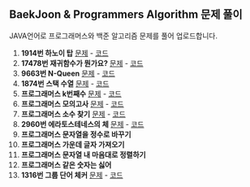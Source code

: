 

## **BaekJoon & Programmers Algorithm 문제 풀이**
JAVA언어로 프로그래머스와 백준 알고리즘 문제를 풀어 업로드합니다.

 1. **1914번 하노이 탑** [문제](https://www.acmicpc.net/problem/1914) - [코드](https://github.com/sehui-byte/Algorithm_solution/blob/master/BOJ1914.java)
 2. **17478번 재귀함수가 뭔가요?** [문제](https://www.acmicpc.net/problem/17478) - [코드](https://github.com/sehui-byte/Algorithm_solution/blob/master/BOJ17478.java)
 3. **9663번 N-Queen** [문제](https://www.acmicpc.net/problem/9663) - [코드](https://github.com/sehui-byte/Algorithm_solution/blob/master/BOJ9663.java)
 4. **1874번 스택 수열** [문제](https://www.acmicpc.net/problem/1874) - [코드](https://github.com/sehui-byte/Algorithm_solution/blob/master/BOJ1874.java)
 5. **프로그래머스 k번째수** [문제](https://programmers.co.kr/learn/courses/30/lessons/42748) - [코드](https://github.com/sehui-byte/Algorithm_solution/blob/master/Programmers/level1/K%EB%B2%88%EC%A7%B8%EC%88%98/Solution.java)
 6. **프로그래머스 모의고사** [문제](https://programmers.co.kr/learn/courses/30/lessons/42840) - [코드](https://github.com/sehui-byte/Algorithm_solution/blob/master/Programmers/level1/%EB%AA%A8%EC%9D%98%EA%B3%A0%EC%82%AC/Solution.java)
 7. **프로그래머스 소수 찾기** [문제](https://programmers.co.kr/learn/courses/30/lessons/12921) - [코드](https://github.com/sehui-byte/Algorithm_solution/blob/master/Programmers/level1/%EC%86%8C%EC%88%98%20%EC%B0%BE%EA%B8%B0/Solution.java)
 8. **2960번 에라토스테네스의 체** [문제](https://www.acmicpc.net/problem/2960) - [코드](https://github.com/sehui-byte/Algorithm_solution/blob/master/BOJ2960.java)
 9. **프로그래머스 문자열을 정수로 바꾸기** 
 10. **프로그래머스 가운데 글자 가져오기** 
 11. **프로그래머스 문자열 내 마음대로 정렬하기** 
 12. **프로그래머스 같은 숫자는 싫어** 
 13. **1316번 그룹 단어 체커** [문제](https://www.acmicpc.net/problem/1316) - [코드]()

